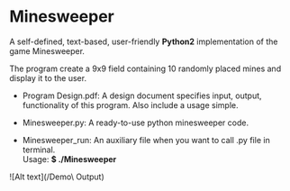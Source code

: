# Minesweeper
A self-defined, text-based, user-friendly **Python2** implementation of the game Minesweeper.

The program create a 9x9 field containing 10 randomly placed mines and display it to the user.

* Program Design.pdf:
A design document specifies input, output, functionality of this program. Also include a usage simple.

* Minesweeper.py:
A ready-to-use python minesweeper code.

* Minesweeper_run:
An auxiliary file when you want to call .py file in terminal. <br /> Usage: **$ ./Minesweeper**

![Alt text](/Demo\ Output)
